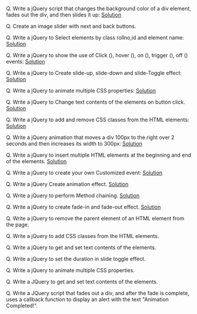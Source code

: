 Q. Write a jQuery script that changes the background color of a div element, fades out the div, and then slides it up: [Solution](https://github.com/vivekp-30/practs/blob/012fe831b857395677a75fec3ee1b8f7f6e0c0d9/et/jQ-programs/index1.html)

Q. Create an image slider with next and back buttons.

Q. Write a jQuery to Select elements by class rollno,id and element name: 
[Solution](https://github.com/vivekp-30/practs/blob/08af0ab636770f2bce40ff985bc2d986cc5a3a5b/et/jQ-programs/index2.html)

Q. Write a jQuery to show the use of Click (), hover (), on (), trigger (), off () events: [Solution](https://github.com/vivekp-30/practs/blob/9de4feacbf5645a970799b06b3ca4e5c8d46be5e/et/jQ-programs/index3.html)

Q. Write a jQuery to Create slide-up, slide-down and slide-Toggle effect: [Solution](https://github.com/vivekp-30/practs/blob/74f5b81f31b3874c7c6729046122080c3a6371bd/et/jQ-programs/index4.html)

Q. Write a jQuery to animate multiple CSS properties: [Solution](https://github.com/vivekp-30/practs/blob/48a2c6a6e8b8e596b28e721cc01906ad6d9bb6e5/et/jQ-programs/index5.html)

Q. Write a jQuery to Change text contents of the elements on button click. [Solution](https://github.com/vivekp-30/practs/blob/7e174c20e32e93e1f753f50c82fd80fc6f33f3fa/et/jQ-programs/index6.html)

Q. Write a jQuery to add and remove CSS classes from the HTML elements: [Solution](https://github.com/vivekp-30/practs/blob/e5df1b2c4336cbb5cf00aa86453a69090438a08b/et/jQ-programs/index7.html)

Q. Write a jQuery animation that moves a div 100px to the right over 2 seconds and then increases its width to 300px: [Solution](https://github.com/vivekp-30/practs/blob/ab2239e4b7ae30ed0f98e332f2294873375b721e/et/jQ-programs/index8.html)

Q. Write a jQuery to insert multiple HTML elements at the beginning and end of the elements. [Solution](https://github.com/vivekp-30/practs/blob/6fda76e3f8a5cc0c5e1d62fd911ce0db0fff1a44/et/jQ-programs/index9.html)

Q. Write a jQuery to create your own Customized event: [Solution](https://github.com/vivekp-30/practs/blob/249b8239cc9b5071d175be8c9d2cd1304475dc7b/et/jQ-programs/index10.html)

Q. Write a jQuery Create animation effect. [Solution](https://github.com/vivekp-30/practs/blob/08219e426e8478ad9bd7f86f881151fdb4b6a031/et/jQ-programs/index11.html)

Q. Write a jQuery to perform Method chaining. [Solution](https://github.com/vivekp-30/practs/blob/cd7bd17dcc8eaaa265554a3c3c4b5c679d8b5081/et/jQ-programs/index12.html)

Q. Write a jQuery to create fade-in and fade-out effect. [Solution](https://github.com/vivekp-30/practs/blob/9f0c9a5f5f9ff958c28a7ad5590fe144eb3f1e71/et/jQ-programs/index13.html)

Q. Write a jQuery to remove the parent element of an HTML element from the page.

Q. Write a jQuery to add CSS classes from the HTML elements.

Q. Write a jQuery to get and set text contents of the elements.

Q. Write a jQuery to set the duration in slide toggle effect.

Q. Write a jQuery to animate multiple CSS properties.

Q. Write a JQuery to get and set text contents of the elements.

Q. Write a JQuery script that fades out a div, and after the fade is complete, uses a callback function to display an alert with the text "Animation Completed!".


